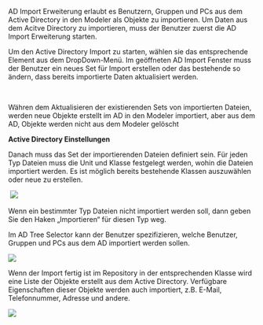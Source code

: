AD Import Erweiterung erlaubt es Benutzern, Gruppen und PCs aus dem Active Directory in den Modeler als Objekte zu importieren. Um Daten aus dem Acitve Directory zu importieren, muss der Benutzer zuerst die AD Import Erweiterung starten. 

Um den Active Directory Import zu starten, wählen sie das entsprechende Element aus dem DropDown-Menü. Im geöffneten AD Import Fenster muss der Benutzer ein neues Set für Import erstellen oder das bestehende so ändern, dass bereits importierte Daten aktualisiert werden. 

 
<div class="info"> 
Währen dem Aktualisieren der existierenden Sets von importierten Dateien, werden neue Objekte erstellt im AD in den Modeler importiert, aber aus dem AD, Objekte werden nicht aus dem Modeler gelöscht
  </div>



**Active Directory Einstellungen**

Danach muss das Set der importierenden Dateien definiert sein. Für jeden Typ Dateien muss die Unit und Klasse festgelegt werden, wohin die Dateien importiert werden. Es ist möglich bereits bestehende Klassen auszuwählen oder neue zu erstellen. 

 ![](//images.ctfassets.net/utx1h0gfm1om/Wt9zCViYW4aaMSg2mSQyE/b4229ae2d650f72f78d2cd20438dcfbb/329578.jpg)

Wenn ein bestimmter Typ Dateien nicht importiert werden soll, dann geben Sie den Haken „Importieren“ für diesen Typ weg. 

Im AD Tree Selector kann der Benutzer spezifizieren, welche Benutzer, Gruppen und PCs aus dem AD importiert werden sollen. 


![](//images.ctfassets.net/utx1h0gfm1om/2SV6Pv5a4wa8ii0wGOmYMI/3f8bb157544ea3faf167812516367e8a/329586.jpg)

Wenn der Import fertig ist im Repository in der entsprechenden Klasse wird eine Liste der Objekte erstellt aus dem Active Directory. Verfügbare Eigenschaften dieser Objekte werden auch importiert, z.B. E-Mail, Telefonnummer, Adresse und andere. 

![](//images.ctfassets.net/utx1h0gfm1om/7kis3056piGCk80SaE0kwQ/eefab47f40b430f7a0d58bd846477cf5/329570.jpg)

